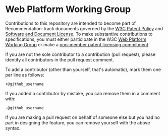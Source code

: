 # Web Platform Working Group

Contributions to this repository are intended to become part of
Recommendation-track documents governed by the
	[W3C Patent Policy](http://www.w3.org/Consortium/Patent-Policy-20040205/)
and
	[Software and Document License](http://www.w3.org/Consortium/Legal/copyright-software).
To make substantive contributions to specifications, you must either participate
in the W3C
	[Web Platform Working Group](https://www.w3.org/WebPlatform/WG/)
or make a
	[non-member patent licensing commitment](https://www.w3.org/2004/01/pp-impl/83482/nmlc).

If you are not the sole contributor to a contribution (pull request), please
identify all contributors in the pull request comment.

To add a contributor (other than yourself, that's automatic), mark them one per
line as follows:

```
+@github_username
```

If you added a contributor by mistake, you can remove them in a comment with:

```
-@github_username
```

If you are making a pull request on behalf of someone else but you had no part
in designing the feature, you can remove yourself with the above syntax.
